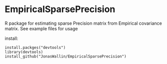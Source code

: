 # EmpiricalSparsePrecision

R package for estimating sparse Precision matrix from Empirical covariance matrix.
See example files for usage

install:

```{r}
install.packges("devtools")
library(devtools)
install_github("JonasWallin/EmpiricalSparsePrecision")
```




